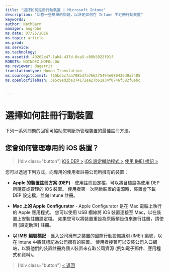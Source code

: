 ```yaml
---
title: "選擇如何註冊行動裝置 | Microsoft Intune"
description: "回答一些簡單的問題，以決定如何在 Intune 中註冊行動裝置"
keywords: 
author: NathBarn
manager: angrobe
ms.date: 07/25/2016
ms.topic: article
ms.prod: 
ms.service: 
ms.technology: 
ms.assetid: 40262e47-1ab4-437d-8ca5-c89b5022f91f
ROBOTS: NOINDEX,NOFOLLOW
ms.reviewer: dagerrit
translationtype: Human Translation
ms.sourcegitcommit: f65bdbc7aa708b37a766275494e080436d9a5485
ms.openlocfilehash: 3e5c9ed2ba374172ea27b61a34f0746f582f0ebc


---
```

# 選擇如何註冊行動裝置

下列一系列問題的回答可協助您判斷所管理裝置的最佳註冊方法。

## **您會如何管理專用的 iOS 裝置？**

  > [!div class="button"]
[iOS DEP >](/intune/deploy-use/ios-device-enrollment-program-in-microsoft-intune)   [iOS 設定輔助程式 >](/intune/deploy-use/ios-setup-assistant-enrollment-in-microsoft-intune) [使用 IMEI 標記 >](/intune/deploy-use/specify-corporate-owned-devices-with-international-mobile-equipment-identity-imei-numbers)

  您可以透過下列方式，向專用的使用者註冊公司所擁有的裝置︰

  - **Apple 的裝置註冊方案 (DEP)** - 使用註冊設定檔，可以將目標設為使用 DEP 所購買或管理的 iOS 裝置。 使用者第一次開啟裝置的電源時，裝置會下載 DEP 設定檔，並向 Intune 註冊。

  - **Mac 上的 Apple Configurator** - Apple Configurator 是在 Mac 電腦上執行的 Apple 應用程式。 您可以使用 USB 纜線將 iOS 裝置連接至 Mac，以在裝置上安裝註冊設定檔。 如果您可以將裝置重設為原廠預設值來進行註冊，請使用 [設定助理] 註冊。

  - **以 IMEI 編號標記** - 匯入公司擁有之裝置的國際行動設備識別 (IMEI) 編號，以在 Intune 中將其標記為公司擁有的裝置。 使用者接著可以安裝公司入口網站，以將他們的裝置註冊為個人裝置來存取公司資源 (例如電子郵件、應用程式和資料)。

  > [!div class="button"]
  [< 返回](choose-how-to-enroll-devices3.md)



<!--HONumber=Aug16_HO3-->


